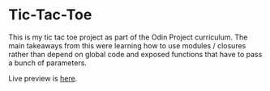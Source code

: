 # Tic-Tac-Toe
This is my tic tac toe project as part of the Odin Project curriculum. The main takeaways from this
were learning how to use modules / closures rather than depend on global code and exposed functions
that have to pass a bunch of parameters. 

Live preview is [here](https://newmanem23.github.io/tic-tac-toe/).
